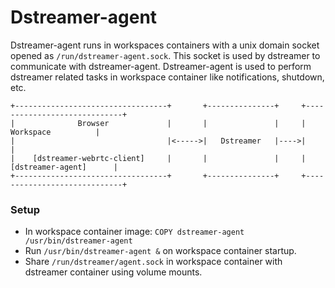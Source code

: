 # Dstreamer-agent

Dstreamer-agent runs in workspaces containers with a unix domain socket opened as `/run/dstreamer-agent.sock`. This socket is used by dstreamer to communicate with dstreamer-agent. Dstreamer-agent is used to perform dstreamer related tasks in workspace container like notifications, shutdown, etc.

```
+----------------------------------+       +---------------+     +-----------------------------+
|              Browser             |       |               |     |          Workspace          |
|                                  |<----->|   Dstreamer   |---->|                             |
|    [dstreamer-webrtc-client]     |       |               |     |      [dstreamer-agent]      |
+----------------------------------+       +---------------+     +-----------------------------+
```

### Setup
* In workspace container image: `COPY dstreamer-agent /usr/bin/dstreamer-agent`
* Run `/usr/bin/dstreamer-agent &` on workspace container startup.
* Share `/run/dstreamer/agent.sock` in workspace container with dstreamer container using volume mounts.

